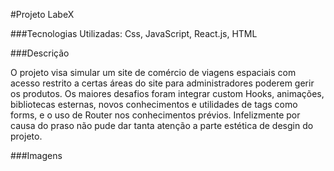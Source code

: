 #Projeto LabeX

###Tecnologias Utilizadas:
Css, JavaScript, React.js, HTML

###Descrição

O projeto visa simular um site de comércio de viagens espaciais com acesso restrito a certas áreas do site para administradores poderem gerir os produtos.
Os maiores desafios foram integrar custom Hooks, animações, bibliotecas esternas, novos conhecimentos e utilidades de tags como forms, e o uso de Router nos conhecimentos prévios.
Infelizmente por causa do praso não pude dar tanta atenção a parte estética de desgin do 
projeto.

###Imagens
